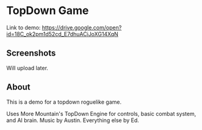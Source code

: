 # TopDown Game
  Link to demo: https://drive.google.com/open?id=18C_ok2pm1d52cd_E7dhuACiJoXG14XqN
  
## Screenshots
  Will upload later.
  
## About
  This is a demo for a topdown roguelike game.
  
  Uses More Mountain's TopDown Engine for controls, basic combat system, and AI brain.
  Music by Austin.
  Everything else by Ed.
